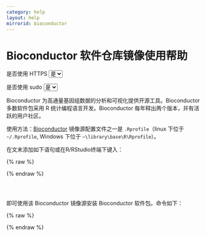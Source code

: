 ```yaml
---
category: help
layout: help
mirrorid: bioconductor
---
```


# Bioconductor 软件仓库镜像使用帮助

<form class="form-inline">
<div class="form-group">
	<label>是否使用 HTTPS</label>
	<select id="http-select" class="form-control content-select" data-target="#content-0,#content-1">
	  <option data-http_protocol="https://" selected>是</option>
	  <option data-http_protocol="http://">否</option>
	</select>
</div>
</form>


<form class="form-inline">
<div class="form-group">
	<label>是否使用 sudo</label>
	<select id="sudo-select" class="form-control content-select" data-target="#content-0,#content-1">
	  <option data-sudo="sudo " selected>是</option>
	  <option data-sudo="">否</option>
	</select>
</div>
</form>



Bioconductor 为高通量基因组数据的分析和可视化提供开源工具。Bioconductor 多数软件包采用 R 统计编程语言开发。Bioconductor 每年释出两个版本，并有活跃的用户社区。

使用方法：[Bioconductor](https://www.bioconductor.org) 镜像源配置文件之一是 `.Rprofile`（linux 下位于 `~/.Rprofile`, Windows 下位于 `~\library\base\R\Rprofile`）。

在文末添加如下语句或在R/RStudio终端下键入：



{% raw %}
<script id="template-0" type="x-tmpl-markup">
options(BioC_mirror="{{http_protocol}}{{mirror}}")
</script>
{% endraw %}

<p></p>

<pre>
<code id="content-0" class="language-r" data-template="#template-0" data-select="#http-select,#sudo-select">
</code>
</pre>


即可使用该 Bioconductor 镜像源安装 Bioconductor 软件包。命令如下：



{% raw %}
<script id="template-1" type="x-tmpl-markup">
if (!requireNamespace("BiocManager", quietly = TRUE))
    install.packages("BiocManager")
BiocManager::install("$package_name")
</script>
{% endraw %}

<p></p>

<pre>
<code id="content-1" class="language-r" data-template="#template-1" data-select="#http-select,#sudo-select">
</code>
</pre>


